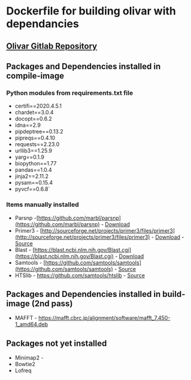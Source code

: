 # Dockerfile for building olivar with dependancies

## [Olivar Gitlab Repository](https://gitlab.com/treangenlab/olivar.git)


## Packages and Dependencies installed in compile-image

### Python modules from requirements.txt file

- certifi==2020.4.5.1
- chardet==3.0.4
- docopt==0.6.2
- idna==2.9
- pipdeptree==0.13.2
- pipreqs==0.4.10
- requests==2.23.0
- urllib3==1.25.9
- yarg==0.1.9
- biopython==1.77
- pandas==1.0.4
- jinja2==2.11.2
- pysam==0.15.4
- pyvcf==0.6.8`

### Items manually installed

- Parsnp -[https://github.com/marbl/parsnp](https://github.com/marbl/parsnp) - [Download](https://github.com/marbl/parsnp/releases/download/v1.2/parsnp-OSX64-v1.2.tar.gz)
- Primer3 - [http://sourceforge.net/projects/primer3/files/primer3](http://sourceforge.net/projects/primer3/files/primer3) - [Download](https://sourceforge.net/projects/primer3/files/primer3/2.4.0/primer3-2.4.0.tar.gz) - [Source](https://github.com/primer3-org/primer3.git)
- Blast - [https://blast.ncbi.nlm.nih.gov/Blast.cgi](https://blast.ncbi.nlm.nih.gov/Blast.cgi) - [Download](https://ftp.ncbi.nlm.nih.gov/blast/executables/blast+/LATEST/)
- Samtools - [https://github.com/samtools/samtools](https://github.com/samtools/samtools) - [Source](https://github.com/samtools/samtools.git)
- HTSlib - https://github.com/samtools/htslib - [Source](https://github.com/samtools/htslib.git)

## Packages and Dependencies installed in build-image (2nd pass)

- MAFFT - https://mafft.cbrc.jp/alignment/software/mafft_7.450-1_amd64.deb

## Packages not yet installed
- Minimap2 -
- Bowtie2
- Lofreq